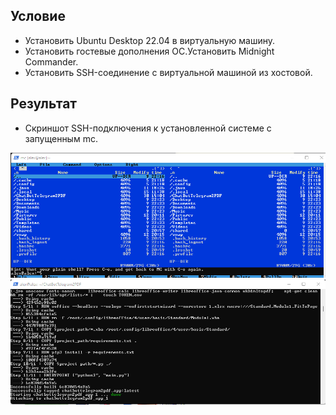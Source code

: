 ## Условие

* Установить Ubuntu Desktop 22.04 в виртуальную машину.
* Установить гостевые дополнения ОС.Установить Midnight Commander.
* Установить SSH-соединение с виртуальной машиной из хостовой.

## Результат

* Скриншот SSH-подключения к установленной системе с запущенным mc.

<img src="img1.png" width="600" height="200" alt="midnight commander">


<img src="img2.png" width="600" height="200" alt="starting chatbot by ssh">

